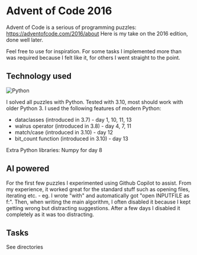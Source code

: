 # Advent of Code 2016

Advent of Code is a serious of programming puzzles: <https://adventofcode.com/2016/about>
Here is my take on the 2016 edition, done well later.

Feel free to use for inspiration. For some tasks I implemented more than was
required because I felt like it, for others I went straight to the point.

## Technology used

![Python](https://img.shields.io/badge/python-%3E%3D3.8-blue)

I solved all puzzles with Python. Tested with 3.10, most should work with older Python 3. I used the following
features of modern Python:

* dataclasses (introduced in 3.7) - day 1, 10, 11, 13
* walrus operator (introduced in 3.8) - day 4, 7, 11
* match/case (introduced in 3.10) - day 12
* bit_count function (introduced in 3.10) - day 13

Extra Python libraries: Numpy for day 8


## AI powered

For the first few puzzles I experimented using Github Copilot to assist. From my experience, it
worked great for the standard stuff such as opening files, iterating etc. - eg. I wrote "with"
and automatically got "open INPUTFILE as f:". Then, when writing the main algorithm, I often
disabled it because I kept getting wrong but distracting suggestions. After a few days I
disabled it completely as it was too distracting.

## Tasks

See directories
